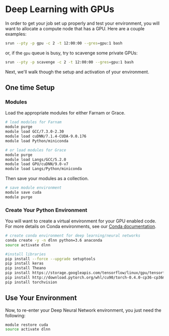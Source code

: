 # Deep Learning with GPUs

In order to get your job set up properly and test your environment, you will want to allocate a compute node that has a GPU. Here are a couple examples:

``` bash
srun --pty -p gpu -c 2 -t 12:00:00 --gres=gpu:1 bash
```

or, if the `gpu` queue is busy, try to scavenge some private GPUs:

``` bash
srun --pty -p scavenge -c 2 -t 12:00:00 --gres=gpu:1 bash
```

Next, we'll walk though the setup and activation of your environment.

## One time Setup

### Modules

Load the appropriate modules for either Farnam or Grace.

``` bash
# load modules for Farnam
module purge
module load GCC/7.3.0-2.30
module load cuDNN/7.1.4-CUDA-9.0.176
module load Python/miniconda

# or load modules for Grace
module purge
module load Langs/GCC/5.2.0
module load GPU/cuDNN/9.0-v7
module load Langs/Python/miniconda
```

Then save your modules as a collection.

``` bash
# save module environment
module save cuda
module purge
```

### Create Your Python Environment

You will want to create a virtual environment for your GPU enabled code. For more details on Conda environments, see our [Conda documentation](/clusters-at-yale/guides/conda).

``` bash
# create conda environment for deep learning/neural networks
conda create -y -n dlnn python=3.6 anaconda
source activate dlnn

#install libraries
pip install --force --upgrade setuptools
pip install keras
pip install Theano
pip install https://storage.googleapis.com/tensorflow/linux/gpu/tensorflow_gpu-1.8.0-cp36-cp36m-linux_x86_64.whl
pip install http://download.pytorch.org/whl/cu90/torch-0.4.0-cp36-cp36m-linux_x86_64.whl
pip install torchvision
```

## Use Your Environment

Now, to re-enter your Deep Neural Network environment, you just need the following:

``` bash
module restore cuda
source activate dlnn
```